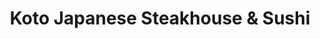 ---
layout: place
title: "Koto Japanese Steakhouse & Sushi"
permalink: /new-york/syracuse/koto-japanese-steakhouse-sushi.html
stateAbbr: NY
stateName: New York
cityName: Syracuse
seo:
  name: "Koto Japanese Steakhouse & Sushi"
  type: Restaurant
  links: http://kotodestiny.com/
description: "Contemporary, family-friendly Japanese eatery featuring hibachi fare, sushi rolls & fusion entrees. Koto Japanese Steakhouse & Sushi serves delicious sushi in Syracuse, New York. Try fresh Japanese dishes for a great dining experience. Available for takeout, delivery, lunch, and dinner."
place_id: ChIJ28pIXSny2YkR-V8fMR2tLyk
photos:
  - name: >-
      places/ChIJ28pIXSny2YkR-V8fMR2tLyk/photos/AeeoHcK14zjLSubHE6p6z8OeGppUypRe5DB5U_CAJw-rFCav8fffsvbC2Gt3T7A_xqdfsiGgvQCJ1014vHnTkbmpD1OE5WB0GKuUKAY26Q4XSso9s3Gh5iLzw1S84h_4nZCMxfQrY1is09xwx1tLpRlz4f_Y5fvY4ssyrISJeXXmFwLo-uawL90Ju0enLK1mMx6AKuxz3qd00NxIY3FsgBfKfwgicLwx9h36kNEwcHN1MoZDaHD-3pd93fUOkryggc2AnPb9TTU0C5qDqgEA2NHssBURcoa7YriiKUWzZ3Kv0YVaXg
    widthPx: 3288
    heightPx: 4800
    authorAttributions:
      - displayName: Koto Japanese Steakhouse & Sushi
        uri: https://maps.google.com/maps/contrib/113687540919622721241
        photoUri: >-
          https://lh3.googleusercontent.com/a/ACg8ocLDUb4koBMb_K-5XVPsLYLkXPOtEUNkHl4wca1OaqVWFFGzZw=s100-p-k-no-mo
    flagContentUri: >-
      https://www.google.com/local/imagery/report/?cb_client=maps_api_places.places_api&image_key=!1e10!2sAF1QipPzTfEhpLE2EXCDoZJPZt0Tt-1BV2V4BuLc7X5z&hl=en-US
    googleMapsUri: >-
      https://www.google.com/maps/place//data=!3m4!1e2!3m2!1sAF1QipPzTfEhpLE2EXCDoZJPZt0Tt-1BV2V4BuLc7X5z!2e10!4m2!3m1!1s0x89d9f2295d48cadb:0x292fad1d311f5ff9
  - name: >-
      places/ChIJ28pIXSny2YkR-V8fMR2tLyk/photos/AeeoHcJ0BwqpP1Alugnk_F5YD1dViJc44nOHC0EFLTmAclHF1ifw6FQXWW6-KTcoy1BSG_r6wmxD4i3npvsryd5Nef3lhe8RT8yhJMmCxjRwsxrSK5Y_pNiIDuApTe0Zkkno-sT4-3yYTdouGwMrVP54qVcKSmaP0aXv2ZLLJhxqBr7AJuQ2XUHB192edbQnP4iTcQRIjXTnT1WF_lvjO4NoFrICVIKnQ_-uU6j2TZoshEHBtybmc8RYRV-4TOM8KFUAhD3QtOlUuGkUcHWvAeHhMYH8CCAvOf3MHdKqWwCJPXMecg
    widthPx: 3024
    heightPx: 4032
    authorAttributions:
      - displayName: Koto Japanese Steakhouse & Sushi
        uri: https://maps.google.com/maps/contrib/113687540919622721241
        photoUri: >-
          https://lh3.googleusercontent.com/a/ACg8ocLDUb4koBMb_K-5XVPsLYLkXPOtEUNkHl4wca1OaqVWFFGzZw=s100-p-k-no-mo
    flagContentUri: >-
      https://www.google.com/local/imagery/report/?cb_client=maps_api_places.places_api&image_key=!1e10!2sAF1QipNMIj11dcq6z8zJX1sEi5Qs0M6r0oW4NtOIaE1u&hl=en-US
    googleMapsUri: >-
      https://www.google.com/maps/place//data=!3m4!1e2!3m2!1sAF1QipNMIj11dcq6z8zJX1sEi5Qs0M6r0oW4NtOIaE1u!2e10!4m2!3m1!1s0x89d9f2295d48cadb:0x292fad1d311f5ff9
  - name: >-
      places/ChIJ28pIXSny2YkR-V8fMR2tLyk/photos/AeeoHcK8BcpDWLTeMEgwma5uwyx75-mlSyflQrL-WCrltqXVJNiOwmrSUkV7TM-glf7WOBbUnXx0F_3-jIBTy9m_41gxjO21wsyOLiO_cvwVNr2AIBaa282VjoDuCVFFexCK4hPm9RsLLDNKXshSoc6WTNuisFTkvUWDfY82JKcc4AW-vWBzoo3CB1ItBVdbtSzxKg93OKw4DklA5o12qYITczSKm-4EjGmafExUYagJJJuPOs8U-MAOPl4n31YQvvkhlXbKEu5PaoZloiIjAj_d2ljtGMeMKBmi7DLIS57C-an9feNsRaO3a10U7WYx9o4TSskpJb-kxW-1Xh-b7mORkjfpQzRVseJpceRP0FvC6wHJAPY2mMZLQMZzoMlP1kTFzYwzunGXh_DJGh8pQ8gHjrhQw0tI8zciu-YVWxLYSBLPBQ
    widthPx: 4000
    heightPx: 3000
    authorAttributions:
      - displayName: Rebecca Brown
        uri: https://maps.google.com/maps/contrib/109732020493621311368
        photoUri: >-
          https://lh3.googleusercontent.com/a-/ALV-UjVq4448L3haoCk-JFcvDtaGtynPfQySv20SmmG6FneH04muZ1iClA=s100-p-k-no-mo
    flagContentUri: >-
      https://www.google.com/local/imagery/report/?cb_client=maps_api_places.places_api&image_key=!1e10!2sCIHM0ogKEICAgIDX6P2FZg&hl=en-US
    googleMapsUri: >-
      https://www.google.com/maps/place//data=!3m4!1e2!3m2!1sCIHM0ogKEICAgIDX6P2FZg!2e10!4m2!3m1!1s0x89d9f2295d48cadb:0x292fad1d311f5ff9
  - name: >-
      places/ChIJ28pIXSny2YkR-V8fMR2tLyk/photos/AeeoHcJhC52bIPN2fz9VlakrhqdvLCrBZHU8dU-KMqXHrlgCeMBg5pSPblTkNkRmu7Et0QX2BsQm_1ZLs7QagWL8zRYj9bCSczGw7Dk6OSUZMNxMxsdzrePzIf4khwbzl4xP0XPmBwRgtWVW27K_Njlb1LhfKML5TSQnoQhMJ-9E7FfGdwsuhw4Ef57D80PXNC3C7NUajALCdym1XGqX9WbwAe3SbTnUe3_4axc23cgqJYPjsRPGdCKrDhfALYo_rU8ahl78mTKgmJ0slaF9-ckhDaah3vvIwkrvR0kRNECbfeuCiL0jSC2uWVgpJ88Nlul-lokRpGqOG0oyKBg7lZqh3FqOe5sFvZs86MeStD7gU40iJRO3AvL5GHe_xSX8w19e_oUK4e6pUSa4nw9Wy2lMPDQxP_NCxZOEuyP7WQiYbYg
    widthPx: 4000
    heightPx: 3000
    authorAttributions:
      - displayName: Dnrothx
        uri: https://maps.google.com/maps/contrib/107702561816865780561
        photoUri: >-
          https://lh3.googleusercontent.com/a/ACg8ocJPio24BsCzL9uNCbdsMNSzRruwmZ71QrjoCMc5MXobqtJXgVo=s100-p-k-no-mo
    flagContentUri: >-
      https://www.google.com/local/imagery/report/?cb_client=maps_api_places.places_api&image_key=!1e10!2sCIHM0ogKEICAgICP2aPOVw&hl=en-US
    googleMapsUri: >-
      https://www.google.com/maps/place//data=!3m4!1e2!3m2!1sCIHM0ogKEICAgICP2aPOVw!2e10!4m2!3m1!1s0x89d9f2295d48cadb:0x292fad1d311f5ff9
  - name: >-
      places/ChIJ28pIXSny2YkR-V8fMR2tLyk/photos/AeeoHcJo5nHm4G9mZyZ1mIF66TbJOPXaIo9q3Ix3bIgQoXUoKmUN7wM2xri1dTZb5arL8tBWq1mo3SLSbJJ4US7Pe-AvtbZw6Ewa8FmK9QeVojQs8_NFqSqlP4sW1O5roT8L62vp-I-gx1zRj7sFocS72EsbZ2Hhwy2noua6BqCakx3ESHRVg3t5kcRdhqKMNoMqdLM_-Ltc8qcMJlphRpFtgGDp9ktb1GbxbqkGjVCFcuacHPZX3u633xpp6rBcC9bQxLLBquz3WB1NjsiOIhtCbD61TrpkSynne1JxAI8ZJ-sbLzt8QmsPqCeQ53cEiHaJ5HE1lBCezAmdNTF_D0BMwh-aIsTs4l5xBSYWoFkOwXlWew-Dmp88G0PG1niYBWozBy-t-4WNZcvJjbjbS6PN-RY7hUSOukptjA1OD72GRNWsCegt
    widthPx: 4032
    heightPx: 3024
    authorAttributions:
      - displayName: Tara Brown
        uri: https://maps.google.com/maps/contrib/113599235538522989976
        photoUri: >-
          https://lh3.googleusercontent.com/a-/ALV-UjWrSOr7ad0ZgImVPlXXHOiJUnRhbI1CERO02EsPrP8P6Ua7FGWgpA=s100-p-k-no-mo
    flagContentUri: >-
      https://www.google.com/local/imagery/report/?cb_client=maps_api_places.places_api&image_key=!1e10!2sCIHM0ogKEICAgMCQk7zCxwE&hl=en-US
    googleMapsUri: >-
      https://www.google.com/maps/place//data=!3m4!1e2!3m2!1sCIHM0ogKEICAgMCQk7zCxwE!2e10!4m2!3m1!1s0x89d9f2295d48cadb:0x292fad1d311f5ff9
  - name: >-
      places/ChIJ28pIXSny2YkR-V8fMR2tLyk/photos/AeeoHcLnc4V-a_4VVhu91kYmnsfEZMJYusJHb3cfnX0zIelldb0ntI2PYW_E27jWRMRZYylULS8CWXX7CcuZASfbJsGJprbRlkCjlYOU-H1Ly0XAVrILdDmvSKkZPyN6jRtR69Nk5O8NKncjrPwR7-VnSCoXQTC3DmpRj7DYcgLw3cpy9LTtn6y6qpRYM_Twawaz6UvQC-i7mb3OyUM9WquEb47luE7UFiuGEI0CfKuUQy9SaVyAvl99z7ygQZ48kIQyTZLdjThXRc7W4HZbXMLutA-FTVQNQt-8t_wWT3DGCtTRrQ
    widthPx: 3024
    heightPx: 4032
    authorAttributions:
      - displayName: Koto Japanese Steakhouse & Sushi
        uri: https://maps.google.com/maps/contrib/113687540919622721241
        photoUri: >-
          https://lh3.googleusercontent.com/a/ACg8ocLDUb4koBMb_K-5XVPsLYLkXPOtEUNkHl4wca1OaqVWFFGzZw=s100-p-k-no-mo
    flagContentUri: >-
      https://www.google.com/local/imagery/report/?cb_client=maps_api_places.places_api&image_key=!1e10!2sAF1QipO_N-LEqD_CNxCtUa5qCyXaMgqnkAFAB9lP7Uz0&hl=en-US
    googleMapsUri: >-
      https://www.google.com/maps/place//data=!3m4!1e2!3m2!1sAF1QipO_N-LEqD_CNxCtUa5qCyXaMgqnkAFAB9lP7Uz0!2e10!4m2!3m1!1s0x89d9f2295d48cadb:0x292fad1d311f5ff9
  - name: >-
      places/ChIJ28pIXSny2YkR-V8fMR2tLyk/photos/AeeoHcKDZioULIvp0Li4xAP0v7-Ip_aQQy8sU8E3v3q3t1hYvI036l1LDhNLEnvx3VR9Q2ZFzF8Xp-0Veh8T6xajDVw8o6-ANDRXu9uv6eEFJSkfS0OxeIGHjkGUcpvk4CyreVKqUrBIfhXoGyi3MgAWnjWUCQdxiKh9ZcB2DYqARRWqlz78vZK2QGjtfGZFGhXaHAKTgc52oTYlZl9b2DYiihdsiP6Hcabtl4haRJ1oF-bW1wZO-B5XOPV6wU6BRi8_3DRD-kI3rlyfe6wnd18eKTro9ILEfPFefO81I3MVK4zcvGVnJizA7n5FSqYxl4sqNlCQlDjLCirJlApqwuF7xZKoLVMOJ1RCZap4_zWuYdkiex4vkqKTOhtIhfD584Vuh7t0AugvEqMvdP_VAPFgyssXSazfARh_7A8Snh0Neb4_qw
    widthPx: 4032
    heightPx: 2268
    authorAttributions:
      - displayName: Marshall
        uri: https://maps.google.com/maps/contrib/108308768606328216320
        photoUri: >-
          https://lh3.googleusercontent.com/a-/ALV-UjUhWCM-ns2h6Z54aZ-HtytMDfyqhUAa6cYebzWJ81Cngk5GSxYBig=s100-p-k-no-mo
    flagContentUri: >-
      https://www.google.com/local/imagery/report/?cb_client=maps_api_places.places_api&image_key=!1e10!2sCIHM0ogKEICAgIDJ_7a5Jg&hl=en-US
    googleMapsUri: >-
      https://www.google.com/maps/place//data=!3m4!1e2!3m2!1sCIHM0ogKEICAgIDJ_7a5Jg!2e10!4m2!3m1!1s0x89d9f2295d48cadb:0x292fad1d311f5ff9
  - name: >-
      places/ChIJ28pIXSny2YkR-V8fMR2tLyk/photos/AeeoHcINUyNepuHF77CniDdNU5hqZoaMa39JNm01KPx_uZ-AztUwJ2AHIepEXHyKD5OXUbgDQEU_XCfCfXjUu6tQp7f3mAbAqV2kAxYlXzicI_vqipzkD5m-pA_eKC8jU4WgsrCKNycIQ924pJdTmtRA8FVg9ygaxBqbzSVCnz36x-32wxOAeaFldwQES1U_kMi0lv8obCb3HYWqCTUSpnhcRl1s1PkI9X0BY47zJEi7HhsjnT259QavLo6Jiff_iWcg5l9BIPYVrKbWWsGi2ubTjv9yT2KTFXiA7LQ4BxBjRMbScPwa0Pjk58ytLTcgmqAJTQG2YG8ICuucxpA_C1gvend0tOgvFCty_Hm20PRtXWGtn6ESYmDJDMSdNqcuu5xr9228tF6g8bMgjmknTrQudsgXvzHwH5EHBNA4uDK0_o_x3Q
    widthPx: 3600
    heightPx: 4800
    authorAttributions:
      - displayName: White876 Ja
        uri: https://maps.google.com/maps/contrib/113342318857371560099
        photoUri: >-
          https://lh3.googleusercontent.com/a-/ALV-UjWSLUKSbtdDlCmXR0LtSFFQuNGELTsMn-MXy3u-5oIDCTY6aCEQ6w=s100-p-k-no-mo
    flagContentUri: >-
      https://www.google.com/local/imagery/report/?cb_client=maps_api_places.places_api&image_key=!1e10!2sCIHM0ogKEICAgMDwp5D5SA&hl=en-US
    googleMapsUri: >-
      https://www.google.com/maps/place//data=!3m4!1e2!3m2!1sCIHM0ogKEICAgMDwp5D5SA!2e10!4m2!3m1!1s0x89d9f2295d48cadb:0x292fad1d311f5ff9
  - name: >-
      places/ChIJ28pIXSny2YkR-V8fMR2tLyk/photos/AeeoHcKAtPRvllzKAUWj7U7W3iqcmrHTYGJFE5x4C7_DC1ypnkoCS6HUQ28rmywc6rvJXb_S53Ti0Mnii94qlsmAFEzZh1esx5pm5_bGiLXkI27hOHS9W-Kl8b0P1rrRcF4fU_Irb4zt46YazYrBZdnOkT23uvAYlHtPovv1AFrb0jd9WuoHHZXz8T9khSLawadcUzqjH8awvrJlsc_Qn_wJnRulNEjv5LXRewBOCmF3c8R--S0ndTJyNn_0WKYI-HVm63ZVuQjDeKLrdp7KtxlUJ8VRp3Ij_OLOSDrkiaeG9Tw77dw-B6NZiphQJwWhhhivky3jvDKYc9l5_sH6nLH4qK5upvXOe9Fyk0KpMCLvExPFQ44tGSm38-BlqLXbx8_ONYkHb_WkepFHQmmzDQraJQdIptMeI7fgO43LlUgdwYEz_A
    widthPx: 4000
    heightPx: 3000
    authorAttributions:
      - displayName: Rebecca Brown
        uri: https://maps.google.com/maps/contrib/109732020493621311368
        photoUri: >-
          https://lh3.googleusercontent.com/a-/ALV-UjVq4448L3haoCk-JFcvDtaGtynPfQySv20SmmG6FneH04muZ1iClA=s100-p-k-no-mo
    flagContentUri: >-
      https://www.google.com/local/imagery/report/?cb_client=maps_api_places.places_api&image_key=!1e10!2sCIHM0ogKEICAgIDX6P2dSw&hl=en-US
    googleMapsUri: >-
      https://www.google.com/maps/place//data=!3m4!1e2!3m2!1sCIHM0ogKEICAgIDX6P2dSw!2e10!4m2!3m1!1s0x89d9f2295d48cadb:0x292fad1d311f5ff9
  - name: >-
      places/ChIJ28pIXSny2YkR-V8fMR2tLyk/photos/AeeoHcKThkYa_jYR-dhX4Th6xJzLP8XKAjP6w750bzo7oT1b0eY_V27-rXyWzoSnlrp85x5gwhrgZgNqMvFi4O0RkPeRU7tdsTASC-g8OGkJQPO6ZlbL6N46A4T4cUYBwBSH6o1Sh0FhNkQJtK6fFEFP-K1j50imQFDnlSjv7z5hoRBufcLh9rUXHHOYUAotq6a8zh5V0zsHYZOatjM5YZhD6_qkXPSWWeMS4CFasgjTN-2Cal5ZeNHuK9RdHe73D2DUfBMfJ68xu2krebjCmswOEGo3jIXe73GW8NK15h8S6Vkmr-5Y68Df66Ar75sU_BrNyCttmZCK1B0Kci7AJnMsHnRnRCgjKCBYT7SVix3m8TfcLNVmP_1iR_QghPZ19sw3zUJPlII3ozFS06lEW6KyKLZZ-FXBOVazLfYASlPeo-HTPQ
    widthPx: 3024
    heightPx: 4032
    authorAttributions:
      - displayName: White876 Ja
        uri: https://maps.google.com/maps/contrib/113342318857371560099
        photoUri: >-
          https://lh3.googleusercontent.com/a-/ALV-UjWSLUKSbtdDlCmXR0LtSFFQuNGELTsMn-MXy3u-5oIDCTY6aCEQ6w=s100-p-k-no-mo
    flagContentUri: >-
      https://www.google.com/local/imagery/report/?cb_client=maps_api_places.places_api&image_key=!1e10!2sCIHM0ogKEICAgMDwp5Clfw&hl=en-US
    googleMapsUri: >-
      https://www.google.com/maps/place//data=!3m4!1e2!3m2!1sCIHM0ogKEICAgMDwp5Clfw!2e10!4m2!3m1!1s0x89d9f2295d48cadb:0x292fad1d311f5ff9
address: 9331 Destiny USA Dr, Syracuse, NY 13204, USA
street: 9331 Destiny USA Dr
city: Syracuse
state: NY
zip: '13204'
country: USA
neighborhood: Lakefront
latitude: '43.069736'
longitude: '-76.173981'
accessibility_options:
  wheelchairAccessibleParking: true
  wheelchairAccessibleEntrance: true
  wheelchairAccessibleRestroom: true
  wheelchairAccessibleSeating: true
business_status: OPERATIONAL
name: Koto Japanese Steakhouse & Sushi
google_maps_links:
  directionsUri: >-
    https://www.google.com/maps/dir//''/data=!4m7!4m6!1m1!4e2!1m2!1m1!1s0x89d9f2295d48cadb:0x292fad1d311f5ff9!3e0
  placeUri: https://maps.google.com/?cid=2967781020350242809
  writeAReviewUri: >-
    https://www.google.com/maps/place//data=!4m3!3m2!1s0x89d9f2295d48cadb:0x292fad1d311f5ff9!12e1
  reviewsUri: >-
    https://www.google.com/maps/place//data=!4m4!3m3!1s0x89d9f2295d48cadb:0x292fad1d311f5ff9!9m1!1b1
  photosUri: >-
    https://www.google.com/maps/place//data=!4m3!3m2!1s0x89d9f2295d48cadb:0x292fad1d311f5ff9!10e5
primary_type: Japanese Restaurant
opening_hours:
  regular: null
  current: null
secondary_opening_hours:
  regular:
    weekdayDescriptions: null
    type: null
  current:
    weekdayDescriptions: null
    type: null
phone: (315) 479-5686
price_level: PRICE_LEVEL_MODERATE
price_range: $20 &ndash; $30
rating: '4.0'
rating_count: 0
website: http://kotodestiny.com/
reviews:
  - name: >-
      places/ChIJ28pIXSny2YkR-V8fMR2tLyk/reviews/ChZDSUhNMG9nS0VJQ0FnTUNJNzhxTVB3EAE
    relativePublishTimeDescription: a week ago
    rating: 5
    text:
      text: >-
        Me and my friend came here to get food for our school trip, he got the
        sushi with fried rice and I got the chicken with fried rice. It was 21
        for BOTH!! and we ate to the point of being uncomfortably full and
        barely made a dent in our food. Very good, very cheap for what it was!
        Highly recommend
      languageCode: en
    originalText:
      text: >-
        Me and my friend came here to get food for our school trip, he got the
        sushi with fried rice and I got the chicken with fried rice. It was 21
        for BOTH!! and we ate to the point of being uncomfortably full and
        barely made a dent in our food. Very good, very cheap for what it was!
        Highly recommend
      languageCode: en
    authorAttribution:
      displayName: Marz or Noah Langholz
      uri: https://www.google.com/maps/contrib/105183980174803479026/reviews
      photoUri: >-
        https://lh3.googleusercontent.com/a-/ALV-UjUAFGIEax94mBhdDdlpMtjY8sMSjuD1vQVctTXUN9zxSRqfcUc=s128-c0x00000000-cc-rp-mo
    publishTime: '2025-04-05T17:18:04.890157Z'
    flagContentUri: >-
      https://www.google.com/local/review/rap/report?postId=ChZDSUhNMG9nS0VJQ0FnTUNJNzhxTVB3EAE&d=17924085&t=1
    googleMapsUri: >-
      https://www.google.com/maps/reviews/data=!4m6!14m5!1m4!2m3!1sChZDSUhNMG9nS0VJQ0FnTUNJNzhxTVB3EAE!2m1!1s0x89d9f2295d48cadb:0x292fad1d311f5ff9
  - name: >-
      places/ChIJ28pIXSny2YkR-V8fMR2tLyk/reviews/ChdDSUhNMG9nS0VJQ0FnTUNRazd6Qy13RRAB
    relativePublishTimeDescription: a month ago
    rating: 5
    text:
      text: >-
        Went here for lunch. Even though it’s in the mall It’s still large
        portion sizes for a good price.. Best take out I’ve had in a long time.
        Food is made when you order, area is clean, food was made quick, hot,
        fresh, and staff is super friendly. Absolutely worth it.
      languageCode: en
    originalText:
      text: >-
        Went here for lunch. Even though it’s in the mall It’s still large
        portion sizes for a good price.. Best take out I’ve had in a long time.
        Food is made when you order, area is clean, food was made quick, hot,
        fresh, and staff is super friendly. Absolutely worth it.
      languageCode: en
    authorAttribution:
      displayName: Tara Brown
      uri: https://www.google.com/maps/contrib/113599235538522989976/reviews
      photoUri: >-
        https://lh3.googleusercontent.com/a-/ALV-UjWrSOr7ad0ZgImVPlXXHOiJUnRhbI1CERO02EsPrP8P6Ua7FGWgpA=s128-c0x00000000-cc-rp-mo-ba5
    publishTime: '2025-03-06T22:53:34.190294Z'
    flagContentUri: >-
      https://www.google.com/local/review/rap/report?postId=ChdDSUhNMG9nS0VJQ0FnTUNRazd6Qy13RRAB&d=17924085&t=1
    googleMapsUri: >-
      https://www.google.com/maps/reviews/data=!4m6!14m5!1m4!2m3!1sChdDSUhNMG9nS0VJQ0FnTUNRazd6Qy13RRAB!2m1!1s0x89d9f2295d48cadb:0x292fad1d311f5ff9
  - name: >-
      places/ChIJ28pIXSny2YkR-V8fMR2tLyk/reviews/ChZDSUhNMG9nS0VJQ0FnSUNYMkxDYkhREAE
    relativePublishTimeDescription: 6 months ago
    rating: 4
    text:
      text: >-
        I don’t know how much was spent as I didn’t pay. The drinks were really
        good I loved the sweet potato roll as well. The people with me got a
        poke poll, shrimp tempura roll, spicy tuna roll, noodles and beef bowl.
        The food was pretty good overall I did feel like we were rushed out a
        bit but many people weren’t there at the time.
      languageCode: en
    originalText:
      text: >-
        I don’t know how much was spent as I didn’t pay. The drinks were really
        good I loved the sweet potato roll as well. The people with me got a
        poke poll, shrimp tempura roll, spicy tuna roll, noodles and beef bowl.
        The food was pretty good overall I did feel like we were rushed out a
        bit but many people weren’t there at the time.
      languageCode: en
    authorAttribution:
      displayName: Ixora Artis
      uri: https://www.google.com/maps/contrib/117469270485097031400/reviews
      photoUri: >-
        https://lh3.googleusercontent.com/a/ACg8ocJqkPM-lrk2LXobGvghjZV9UAh_5VQ8F4_7hFTo36PQ54I-fg=s128-c0x00000000-cc-rp-mo-ba3
    publishTime: '2024-10-13T00:36:24.212745Z'
    flagContentUri: >-
      https://www.google.com/local/review/rap/report?postId=ChZDSUhNMG9nS0VJQ0FnSUNYMkxDYkhREAE&d=17924085&t=1
    googleMapsUri: >-
      https://www.google.com/maps/reviews/data=!4m6!14m5!1m4!2m3!1sChZDSUhNMG9nS0VJQ0FnSUNYMkxDYkhREAE!2m1!1s0x89d9f2295d48cadb:0x292fad1d311f5ff9
  - name: >-
      places/ChIJ28pIXSny2YkR-V8fMR2tLyk/reviews/ChdDSUhNMG9nS0VJQ0FnSUNQMmFQbWdnRRAB
    relativePublishTimeDescription: 4 months ago
    rating: 4
    text:
      text: >-
        My wife and I went here for hibachi for her birthday.  Sat at a table
        with another couple and a mother and her kids.  Cook was good, checked
        the meat to make sure it met the order and read the table well to see
        that none of us were there to party.


        Menu was simple, but solid.  Got the steak and scallop combo and enjoyed
        them.  Service was top-notch.


        Price was as expected; expect to pay a bit more than just getting served
        at a table.


        Double-edged sword that it's in DestinyUSA.  Convenient for dinner and a
        movie, but malls can be off-putting.
      languageCode: en
    originalText:
      text: >-
        My wife and I went here for hibachi for her birthday.  Sat at a table
        with another couple and a mother and her kids.  Cook was good, checked
        the meat to make sure it met the order and read the table well to see
        that none of us were there to party.


        Menu was simple, but solid.  Got the steak and scallop combo and enjoyed
        them.  Service was top-notch.


        Price was as expected; expect to pay a bit more than just getting served
        at a table.


        Double-edged sword that it's in DestinyUSA.  Convenient for dinner and a
        movie, but malls can be off-putting.
      languageCode: en
    authorAttribution:
      displayName: Dnrothx
      uri: https://www.google.com/maps/contrib/107702561816865780561/reviews
      photoUri: >-
        https://lh3.googleusercontent.com/a/ACg8ocJPio24BsCzL9uNCbdsMNSzRruwmZ71QrjoCMc5MXobqtJXgVo=s128-c0x00000000-cc-rp-mo-ba5
    publishTime: '2024-11-26T02:51:27.159171Z'
    flagContentUri: >-
      https://www.google.com/local/review/rap/report?postId=ChdDSUhNMG9nS0VJQ0FnSUNQMmFQbWdnRRAB&d=17924085&t=1
    googleMapsUri: >-
      https://www.google.com/maps/reviews/data=!4m6!14m5!1m4!2m3!1sChdDSUhNMG9nS0VJQ0FnSUNQMmFQbWdnRRAB!2m1!1s0x89d9f2295d48cadb:0x292fad1d311f5ff9
  - name: >-
      places/ChIJ28pIXSny2YkR-V8fMR2tLyk/reviews/ChdDSUhNMG9nS0VJQ0FnSUNkcHRPbjBRRRAB
    relativePublishTimeDescription: a year ago
    rating: 4
    text:
      text: >-
        It has been 4 years since we dined at this restaurant, located adjacent
        to the carousel at the Destiny Mall. We shouldn't have waited so long
        because we enjoyed good food on our return. I had a taste of my wife's
        dish, Pad Thai with tofu, and it was quite flavorful. Also, my Filet
        Mignon Teriyaki with tender-crisp vegetables included a very generous
        amount of tender steak cooked as ordered. The service was good except
        that our mains were delivered shortly after our appetizers, a California
        Roll, and a Salad. Some spacing would have been appreciated. Also, the
        check was brought to our table without first asking if we would like to
        look at the dessert menu. Overall, it was an enjoyable meal.
      languageCode: en
    originalText:
      text: >-
        It has been 4 years since we dined at this restaurant, located adjacent
        to the carousel at the Destiny Mall. We shouldn't have waited so long
        because we enjoyed good food on our return. I had a taste of my wife's
        dish, Pad Thai with tofu, and it was quite flavorful. Also, my Filet
        Mignon Teriyaki with tender-crisp vegetables included a very generous
        amount of tender steak cooked as ordered. The service was good except
        that our mains were delivered shortly after our appetizers, a California
        Roll, and a Salad. Some spacing would have been appreciated. Also, the
        check was brought to our table without first asking if we would like to
        look at the dessert menu. Overall, it was an enjoyable meal.
      languageCode: en
    authorAttribution:
      displayName: N N
      uri: https://www.google.com/maps/contrib/111535966232369481517/reviews
      photoUri: >-
        https://lh3.googleusercontent.com/a/ACg8ocLbrTHzLnod1MhPxUPhexXMaaZxOrnB7fo4BzNNJQLIgk2_Dw=s128-c0x00000000-cc-rp-mo-ba6
    publishTime: '2024-02-15T05:02:08.773452Z'
    flagContentUri: >-
      https://www.google.com/local/review/rap/report?postId=ChdDSUhNMG9nS0VJQ0FnSUNkcHRPbjBRRRAB&d=17924085&t=1
    googleMapsUri: >-
      https://www.google.com/maps/reviews/data=!4m6!14m5!1m4!2m3!1sChdDSUhNMG9nS0VJQ0FnSUNkcHRPbjBRRRAB!2m1!1s0x89d9f2295d48cadb:0x292fad1d311f5ff9
parking_options:
  freeParkingLot: true
  freeStreetParking: true
payment_options:
  acceptsCreditCards: true
  acceptsDebitCards: true
  acceptsCashOnly: false
  acceptsNfc: true
allow_dogs: null
curbside_pickup: null
delivery: true
dine_in: true
good_for_children: true
good_for_groups: true
good_for_sports: false
live_music: false
menu_for_children: null
outdoor_seating: false
reservable: true
restroom: true
serves_beer: true
serves_breakfast: false
serves_brunch: null
serves_cocktails: true
serves_coffee: true
serves_dinner: true
serves_dessert: true
serves_lunch: true
serves_vegetarian_food: true
serves_wine: true
takeout: true
update_category: essentials
summary: >-
  Contemporary, family-friendly Japanese eatery featuring hibachi fare, sushi
  rolls & fusion entrees.

---